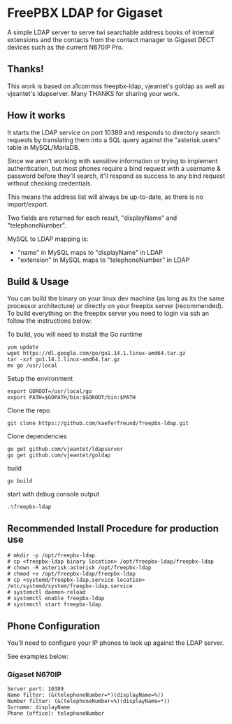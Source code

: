 # FreePBX LDAP for Gigaset
A simple LDAP server to serve twi searchable address books of internal extensions and the contacts from the contact manager to Gigaset DECT devices such as the current N670IP Pro.

## Thanks!
This work is based on a1commss freepbx-ldap, vjeantet's goldap as well as vjeantet's ldapserver. Many THANKS for sharing your work.


## How it works
It starts the LDAP service on port 10389 and responds to directory search requests by translating them into a SQL query against the "asterisk.users" table in MySQL/MariaDB.

Since we aren't working with sensitive information or trying to implement authentication, but most phones require a bind request with a username & password before they'll search, it'll respond as success to any bind request without checking credentials.

This means the address list will always be up-to-date, as there is no import/export.

Two fields are returned for each result, "displayName" and "telephoneNumber".

MySQL to LDAP mapping is:
* "name" in MySQL maps to "displayName" in LDAP
* "extension" in MySQL maps to "telephoneNumber" in LDAP

## Build & Usage
You can build the binary on your linux dev machine (as long as its the same processor architecture) or directly on your freepbx server (recommended). To build everything on the freepbx server you need to login via ssh an follow the instructions below:

To build, you will need to install the Go runtime

```
yum update
wget https://dl.google.com/go/go1.14.1.linux-amd64.tar.gz
tar -xzf go1.14.1.linux-amd64.tar.gz
mv go /usr/local
```

Setup the environment
```
export GOROOT=/usr/local/go
export PATH=$GOPATH/bin:$GOROOT/bin:$PATH
```

Clone the repo
```
git clone https://github.com/kaeferfreund/freepbx-ldap.git
```

Clone dependencies
```
go get github.com/vjeantet/ldapserver
go get github.com/vjeantet/goldap
```

build
```
go build
```

start with debug console output
```
.\freepbx-ldap
```


## Recommended Install Procedure for production use
```
# mkdir -p /opt/freepbx-ldap
# cp <freepbx-ldap binary location> /opt/freepbx-ldap/freepbx-ldap
# chown -R asterisk:asterisk /opt/freepbx-ldap
# chmod +x /opt/freepbx-ldap/freepbx-ldap
# cp <systemd/freepbx-ldap.service location> /etc/systemd/system/freepbx-ldap.service
# systemctl daemon-reload
# systemctl enable freepbx-ldap
# systemctl start freepbx-ldap
```

## Phone Configuration
You'll need to configure your IP phones to look up against the LDAP server.

See examples below:

### Gigaset N670IP
```
Server port: 10389
Name filter: (&(telephoneNumber=*)(displayName=%))
Number filter: (&(telephoneNumber=%)(displayName=*))
Surname: displayName
Phone (office): telephoneNumber
```
